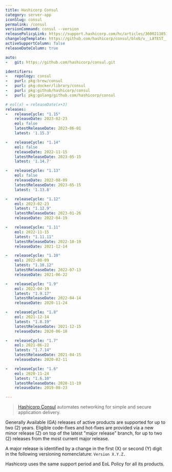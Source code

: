 ```yaml
---
title: Hashicorp Consul
category: server-app
iconSlug: consul
permalink: /consul
versionCommand: consul --version
releasePolicyLink: https://support.hashicorp.com/hc/articles/360021185113
changelogTemplate: https://github.com/hashicorp/consul/blob/v__LATEST__/CHANGELOG.md
activeSupportColumn: false
releaseDateColumn: true

auto:
-   git: https://github.com/hashicorp/consul.git

identifiers:
-   repology: consul
-   purl: pkg:brew/consul
-   purl: pkg:docker/library/consul
-   purl: pkg:github/hashicorp/consul
-   purl: pkg:golang/github.com/hashicorp/consul

# eol(x) = releaseDate(x+3)
releases:
-   releaseCycle: "1.15"
    releaseDate: 2023-02-23
    eol: false
    latestReleaseDate: 2023-06-01
    latest: '1.15.3'

-   releaseCycle: "1.14"
    eol: false
    releaseDate: 2022-11-15
    latestReleaseDate: 2023-05-15
    latest: '1.14.7'

-   releaseCycle: "1.13"
    eol: false
    releaseDate: 2022-08-09
    latestReleaseDate: 2023-05-15
    latest: '1.13.8'

-   releaseCycle: "1.12"
    eol: 2023-02-23
    latest: "1.12.9"
    latestReleaseDate: 2023-01-26
    releaseDate: 2022-04-19

-   releaseCycle: "1.11"
    eol: 2022-11-15
    latest: "1.11.11"
    latestReleaseDate: 2022-10-19
    releaseDate: 2021-12-14

-   releaseCycle: "1.10"
    eol: 2022-08-09
    latest: "1.10.12"
    latestReleaseDate: 2022-07-13
    releaseDate: 2021-06-22

-   releaseCycle: "1.9"
    eol: 2022-04-19
    latest: "1.9.17"
    latestReleaseDate: 2022-04-14
    releaseDate: 2020-11-24

-   releaseCycle: "1.8"
    eol: 2021-12-14
    latest: "1.8.19"
    latestReleaseDate: 2021-12-15
    releaseDate: 2020-06-18

-   releaseCycle: "1.7"
    eol: 2021-06-22
    latest: "1.7.14"
    latestReleaseDate: 2021-04-15
    releaseDate: 2020-02-11

-   releaseCycle: "1.6"
    eol: 2020-11-24
    latest: "1.6.10"
    latestReleaseDate: 2020-11-19
    releaseDate: 2019-08-23

---
```


> [Hashicorp Consul](https://www.consul.io/) automates networking for simple and secure application
> delivery.

Generally Available (GA) releases of active products are supported for up to two (2) years. Eligible
code-fixes and hot-fixes are provided via a new minor release (Z) on top of the latest "major
release" branch, for up to two (2) releases from the most current major release.

A major release is identified by a change in the first (X) or second (Y) digit in the following
versioning nomenclature: `Version X.Y.Z.`

Hashicorp uses the same support period and EoL Policy for all its products.
